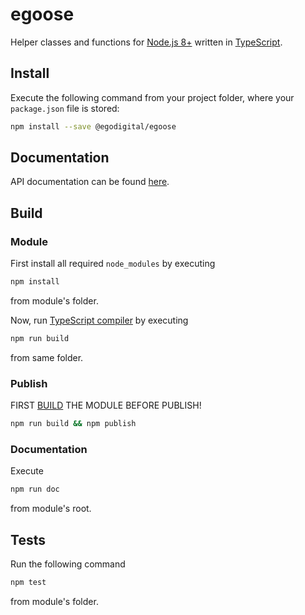 # egoose

Helper classes and functions for [Node.js 8+](https://nodejs.org/) written in [TypeScript](https://www.typescriptlang.org/).

## Install

Execute the following command from your project folder, where your `package.json` file is stored:

```bash
npm install --save @egodigital/egoose
```

## Documentation

API documentation can be found [here](https://egodigital.github.io/egoose/).

## Build

### Module

First install all required `node_modules` by executing

```bash
npm install
```

from module's folder.

Now, run [TypeScript compiler](https://www.npmjs.com/package/typescript) by executing

```bash
npm run build
```

from same folder.

### Publish

FIRST [BUILD](#build) THE MODULE BEFORE PUBLISH!

```bash
npm run build && npm publish
```

### Documentation

Execute

```bash
npm run doc
```

from module's root.

## Tests

Run the following command

```bash
npm test
```

from module's folder.
